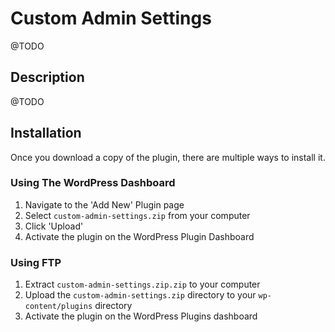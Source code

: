 # Custom Admin Settings

@TODO

## Description

@TODO

## Installation

Once you download a copy of the plugin, there are multiple ways to install it.

### Using The WordPress Dashboard

1. Navigate to the 'Add New' Plugin page
2. Select `custom-admin-settings.zip` from your computer
3. Click 'Upload'
4. Activate the plugin on the WordPress Plugin Dashboard

### Using FTP

1. Extract `custom-admin-settings.zip.zip` to your computer
2. Upload the `custom-admin-settings.zip` directory to your `wp-content/plugins`
   directory
3. Activate the plugin on the WordPress Plugins dashboard
